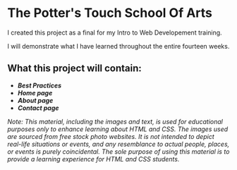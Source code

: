 # The Potter's Touch School Of Arts
I created this project as a final for my Intro to Web Developement training.

I will demonstrate what I have learned throughout the entire fourteen weeks.

## What this project will contain:
- ***Best Practices***
- ***Home page***
- ***About page*** 
- ***Contact page***


*Note:  This material, including the images and text, is used for educational purposes only to enhance learning about HTML and CSS. The images used are sourced from free stock photo websites. It is not intended to depict real-life situations or events, and any resemblance to actual people, places, or events is purely coincidental. The sole purpose of using this material is to provide a learning experience for HTML and CSS students.*
